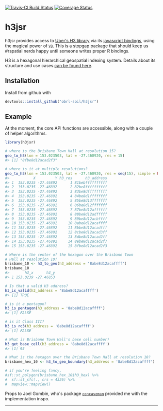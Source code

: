 <!-- README.md is generated from README.Rmd. Please edit that file -->
[![Travis-CI Build Status](https://travis-ci.com/obrl-soil/h3jsr.svg?branch=master)](https://travis-ci.com/obrl-soil/h3jsr) [![Coverage Status](https://img.shields.io/codecov/c/github/obrl-soil/h3jsr/master.svg)](https://codecov.io/github/obrl-soil/h3jsr?branch=master)

h3jsr
=====

h3jsr provides access to [Uber's H3 library](https://github.com/uber/h3) via its [javascript bindings](https://github.com/uber/h3-js), using the magical power of [`V8`](https://github.com/jeroen/v8). This is a stopgap package that should keep us \#rspatial nerds happy until someone writes proper R bindings.

H3 is a hexagonal hierarchical geospatial indexing system. Details about its structure and use cases [can be found here](https://uber.github.io/h3/#/documentation/overview/use-cases).

Installation
------------

Install from github with

``` r
devtools::install_github("obrl-soil/h3jsr")
```

Example
-------

At the moment, the core API functions are accessible, along with a couple of helper algorithms.

``` r
library(h3jsr)

# where is the Brisbane Town Hall at resolution 15?
geo_to_h3(lon = 153.023503, lat = -27.468920, res = 15)
#> [1] "8fbe8d12acad2f3"

# where is it at multiple resolutions?
geo_to_h3(lon = 153.023503, lat = -27.468920, res = seq(15), simple = FALSE)
#>           X         Y h3_res      h3_address
#> 1  153.0235 -27.46892      1 81bebffffffffff
#> 2  153.0235 -27.46892      2 82be8ffffffffff
#> 3  153.0235 -27.46892      3 83be8dfffffffff
#> 4  153.0235 -27.46892      4 84be8d1ffffffff
#> 5  153.0235 -27.46892      5 85be8d13fffffff
#> 6  153.0235 -27.46892      6 86be8d12fffffff
#> 7  153.0235 -27.46892      7 87be8d12affffff
#> 8  153.0235 -27.46892      8 88be8d12adfffff
#> 9  153.0235 -27.46892      9 89be8d12acbffff
#> 10 153.0235 -27.46892     10 8abe8d12acaffff
#> 11 153.0235 -27.46892     11 8bbe8d12acadfff
#> 12 153.0235 -27.46892     12 8cbe8d12acad3ff
#> 13 153.0235 -27.46892     13 8dbe8d12acad2ff
#> 14 153.0235 -27.46892     14 8ebe8d12acad2f7
#> 15 153.0235 -27.46892     15 8fbe8d12acad2f3

# Where is the center of the hexagon over the Brisbane Town 
# Hall at resolution 10?
brisbane_10 <- h3_to_geo(h3_address = '8abe8d12acaffff')
brisbane_10
#>       h3_x      h3_y
#> 1 153.0239 -27.46853

# Is that a valid H3 address?
h3_is_valid(h3_address = '8abe8d12acaffff')
#> [1] TRUE

# is it a pentagon?
h3_is_pentagon(h3_address = '8abe8d12acaffff')
#> [1] FALSE

# is it Class III?
h3_is_rc3(h3_address = '8abe8d12acaffff')
#> [1] FALSE

# What is Brisbane Town Hall's base cell number?
h3_get_base_cell(h3_address = '8abe8d12acaffff')
#> [1] 95

# What is the hexagon over the Brisbane Town Hall at resolution 10?
brisbane_hex_10 <- h3_to_geo_boundary(h3_address = '8abe8d12acaffff')

# if you're feeling fancy,
#sf::st_polygon(brisbane_hex_10$h3_hex) %>%
#  sf::st_sfc(., crs = 4326) %>%
#  mapview::mapview()
```

Props to Joel Gombin, who's package [`concaveman`](https://github.com/joelgombin/concaveman) provided me with the implementation inspo.

------------------------------------------------------------------------
